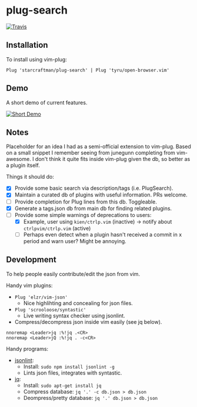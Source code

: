 # plug-search

[![Travis][TravisShield]][TravisDash]

## Installation

To install using vim-plug:

```viml
Plug 'starcraftman/plug-search' | Plug 'tyru/open-browser.vim'
```

## Demo

A short demo of current features.

[![Short Demo][DemoGif]][DemoText]

## Notes

Placeholder for an idea I had as a semi-official extension to vim-plug.
Based on a small snippet I remember seeing from junegunn completing from vim-awesome.
I don't think it quite fits inside vim-plug given the db, so better as a plugin itself.

Things it should do:

- [x] Provide some basic search via description/tags (i.e. PlugSearch).
- [x] Maintain a curated db of plugins with useful information. PRs welcome.
- [ ] Provide completion for Plug lines from this db. Toggleable.
- [x] Generate a tags.json db from main db for finding related plugins.
- [ ] Provide some simple warnings of deprecations to users:
  - [x] Example, user using `kien/ctrlp.vim` (inactive) -> notify about `ctrlpvim/ctrlp.vim` (active)
  - [ ] Perhaps even detect when a plugin hasn't received a commit in x period and warn user? Might be annoying.

## Development

To help people easily contribute/edit the json from vim.

Handy vim plugins:
- `Plug 'elzr/vim-json'`
  - Nice highlihting and concealing for json files.
- `Plug 'scrooloose/syntastic'`
  - Live writing syntax checker using jsonlint.
- Compress/decompress json inside vim easily (see jq below).
```viml
nnoremap <Leader>jq :%!jq .<CR>
nnoremap <Leader>jQ :%!jq . -c<CR>
```

Handy programs:
- [jsonlint]:
  - Install: `sudo npm install jsonlint -g`
  - Lints json files, integrates with syntastic.
- [jq]:
  - Install: `sudo apt-get install jq`
  - Compress database: `jq '.' -c db.json > db.json`
  - Deompress/pretty database: `jq '.' db.json > db.json`

<!-- Links -->
[TravisShield]: https://travis-ci.org/starcraftman/plug-search.svg?branch=master
[TravisDash]: https://travis-ci.org/starcraftman/plug-search
[DemoGif]: https://github.com/starcraftman/plug-search/raw/master/demo.gif
[DemoText]: https://github.com/starcraftman/plug-search/blob/master/README.md
[jq]: https://stedolan.github.io/jq
[jsonlint]: https://github.com/zaach/jsonlint
